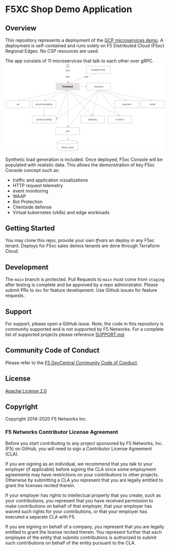 # F5XC Shop Demo Application

## Overview
This repository represents a deployment of the [GCP microservices demo](https://github.com/GoogleCloudPlatform/microservices-demo).
A deployment is self-contained and runs solely on F5 Distributed Cloud (F5xc) Regional Edges. No CSP resources are used.

The app consists of 11 microservices that talk to each other over gRPC.
![demo arch](https://github.com/GoogleCloudPlatform/microservices-demo/raw/main/docs/img/architecture-diagram.png)

Synthetic load generation is included.
Once deployed, F5xc Console will be populated with realistic data.
This allows the demonstration of key F5xc Console concept such as:
- traffic and application vizualizations
- HTTP request telemetry
- event monitoring
- WAAP
- Bot Protection
- Clientside defense
- Virtual kubernetes (vk8s) and edge workloads

## Getting Started
You may clone this repo, provide your own _tfvars_ an deploy in any F5xc tenant. Deploys for F5xc sales demos tenants are done through Terraform Cloud.

## Development
The ```main``` branch is protected. Pull Requests to ```main``` must come from ```staging``` after testing is complete and be approved by a repo administrator. Please submit PRs to ```dev``` for feature development. Use Github issues for feature requests.

## Support
For support, please open a GitHub issue.  Note, the code in this repository is community supported and is not supported by F5 Networks.  For a complete list of supported projects please reference [SUPPORT.md](SUPPORT.md).

## Community Code of Conduct
Please refer to the [F5 DevCentral Community Code of Conduct](code_of_conduct.md).


## License
[Apache License 2.0](LICENSE)

## Copyright
Copyright 2014-2020 F5 Networks Inc.


### F5 Networks Contributor License Agreement

Before you start contributing to any project sponsored by F5 Networks, Inc. (F5) on GitHub, you will need to sign a Contributor License Agreement (CLA).

If you are signing as an individual, we recommend that you talk to your employer (if applicable) before signing the CLA since some employment agreements may have restrictions on your contributions to other projects.
Otherwise by submitting a CLA you represent that you are legally entitled to grant the licenses recited therein.

If your employer has rights to intellectual property that you create, such as your contributions, you represent that you have received permission to make contributions on behalf of that employer, that your employer has waived such rights for your contributions, or that your employer has executed a separate CLA with F5.

If you are signing on behalf of a company, you represent that you are legally entitled to grant the license recited therein.
You represent further that each employee of the entity that submits contributions is authorized to submit such contributions on behalf of the entity pursuant to the CLA.
